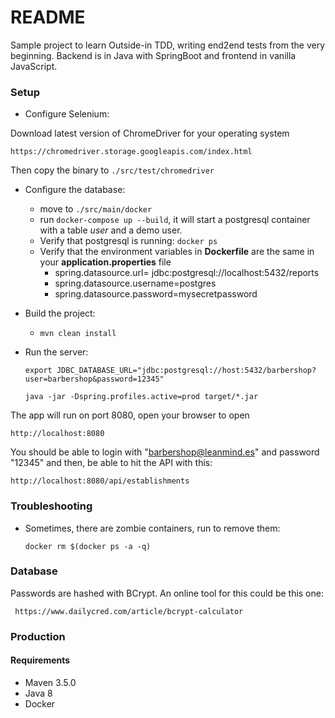 # README #

Sample project to learn Outside-in TDD, 
writing end2end tests from the very beginning. Backend is in Java with SpringBoot and frontend in vanilla JavaScript.

### Setup ###

- Configure Selenium:

 Download latest version of ChromeDriver for your operating system

    https://chromedriver.storage.googleapis.com/index.html
    
Then copy the binary to `./src/test/chromedriver`    
   
- Configure the database:

  - move to `./src/main/docker`
  - run `docker-compose up --build`, it will start a postgresql container with a table *user* and a demo user. 
  - Verify that postgresql is running: `docker ps`
  - Verify that the environment variables in **Dockerfile** are the same in your **application.properties** file 
      - spring.datasource.url= jdbc:postgresql://localhost:5432/reports
      - spring.datasource.username=postgres
      - spring.datasource.password=mysecretpassword

- Build the project:
  - `mvn clean install`
  
- Run the server:

     `export JDBC_DATABASE_URL="jdbc:postgresql://host:5432/barbershop?user=barbershop&password=12345"`
     
    `java -jar -Dspring.profiles.active=prod target/*.jar`
    
The app will run on port 8080, open your browser to open 

    http://localhost:8080

You should be able to login with "barbershop@leanmind.es" and password "12345" and then, be able to hit the API with this:
    
    http://localhost:8080/api/establishments
  
  
  ### Troubleshooting
  
  - Sometimes, there are zombie containers, run to remove them:
  
      `docker rm $(docker ps -a -q)`
      
### Database ###
Passwords are hashed with BCrypt. An online tool for this could be this one:      
      
     https://www.dailycred.com/article/bcrypt-calculator
      
### Production ###

#### Requirements ####
- Maven 3.5.0
- Java 8
- Docker
